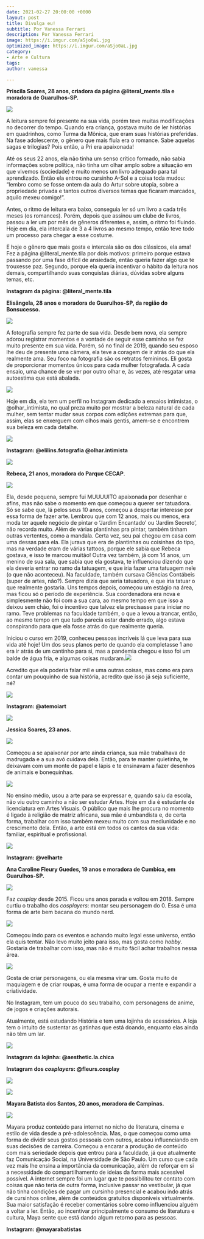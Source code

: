 ```yaml
---
date: 2021-02-27 20:00:00 +0000
layout: post
title: Divulga eu!
subtitle: Por Vanessa Ferrari
description: Por Vanessa Ferrari
image: https://i.imgur.com/aSjo0aL.jpg
optimized_image: https://i.imgur.com/aSjo0aL.jpg
category:
- Arte e Cultura
tags: 
author: vanessa

---
```

**Priscila Soares, 28 anos, criadora da página @literal_mente.tila e moradora de Guarulhos-SP.**

![](https://i.imgur.com/zz7Pju9.png)

A leitura sempre foi presente na sua vida, porém teve muitas modificações no decorrer do tempo. Quando era criança, gostava muito de ler histórias em quadrinhos, como Turma da Mônica, que eram suas histórias preferidas. Na fase adolescente, o gênero que mais fluía era o romance. Sabe aquelas sagas e trilogias? Pois então, a Pri era apaixonada!

Até os seus 22 anos, ela não tinha um senso crítico formado, não sabia informações sobre política, não tinha um olhar amplo sobre a situação em que vivemos (sociedade) e muito menos um livro adequado para tal aprendizado. Então ela entrou no cursinho A-Sol e a coisa toda mudou: “lembro como se fosse ontem da aula do Artur sobre utopia, sobre a propriedade privada e tantos outros diversos temas que ficaram marcados, aquilo mexeu comigo!”.

Antes, o ritmo de leitura era baixo, conseguia ler só um livro a cada três meses (os romances). Porém, depois que assinou um clube de livros, passou a ler um por mês de gêneros diferentes e, assim, o ritmo foi fluindo. Hoje em dia, ela intercala de 3 a 4 livros ao mesmo tempo, então teve todo um processo para chegar a esse costume.

E hoje o gênero que mais gosta e intercala são os dos clássicos, ela ama! Fez a página @literal_mente.tila por dois motivos: primeiro porque estava passando por uma fase difícil de ansiedade, então queria fazer algo que te trouxesse paz. Segundo, porque ela queria incentivar o hábito da leitura nos demais, compartilhando suas conquistas diárias, dúvidas sobre alguns temas, etc.

**Instagram da página: @literal_mente.tila**

**Elisângela, 28 anos e moradora de Guarulhos-SP, da região do Bonsucesso.**

![](https://i.imgur.com/X0kC751.png)

A fotografia sempre fez parte de sua vida. Desde bem nova, ela sempre adorou registrar momentos e a vontade de seguir esse caminho se fez muito presente em sua vida. Porém, só no final de 2019, quando seu esposo lhe deu de presente uma câmera, ela teve a coragem de ir atrás do que ela realmente ama. Seu foco na fotografia são os retratos femininos. Eli gosta de proporcionar momentos únicos para cada mulher fotografada. A cada ensaio, uma chance de se ver por outro olhar e, às vezes, até resgatar uma autoestima que está abalada.

![](https://i.imgur.com/ryzDrhD.jpg)

Hoje em dia, ela tem um perfil no Instagram dedicado a ensaios intimistas, o @olhar_intimista, no qual preza muito por mostrar a beleza natural de cada mulher, sem tentar mudar seus corpos com edições extremas para que, assim, elas se enxerguem com olhos mais gentis, amem-se e encontrem sua beleza em cada detalhe.

![](https://i.imgur.com/z5hBZrU.png)

**Instagram: @elilins.fotografia @olhar.intimista**

![](https://i.imgur.com/FucfQtr.png)

**Rebeca, 21 anos, moradora do Parque CECAP**.

![](https://i.imgur.com/BsNrhGF.jpg)

Ela, desde pequena, sempre fui MUUUUITO apaixonada por desenhar e afins, mas não sabe o momento em que começou a querer ser tatuadora. Só se sabe que, lá pelos seus 10 anos, começou a despertar interesse por essa forma de fazer arte. Lembrou que com 12 anos, mais ou menos, era moda ter aquele negócio de pintar o ‘Jardim Encantado’ ou ‘Jardim Secreto’, não recorda muito. Além de várias plantinhas pra pintar, também tinham outras vertentes, como a mandala. Certa vez, seu pai chegou em casa com uma dessas para ela. Ela jurava que era de plantinhas ou coisinhas do tipo, mas na verdade eram de várias tattoos, porque ele sabia que Rebeca gostava, e isso te marcou muitão! Outra vez também, já com 14 anos, um menino de sua sala, que sabia que ela gostava, te influenciou dizendo que ela deveria entrar no ramo da tatuagem, e que iria fazer uma tatuagem nele (o que não aconteceu). Na faculdade, também cursava Ciências Contábeis (super de artes, não?). Sempre dizia que seria tatuadora, e que iria tatuar o que realmente gostaria. Uns tempos depois, começou um estágio na área, mas ficou só o período de experiência. Sua coordenadora era nova e simplesmente não foi com a sua cara, ao mesmo tempo em que isso a deixou sem chão, foi o incentivo que talvez ela precisasse para iniciar no ramo. Teve problemas na faculdade também, o que a levou a trancar, então, ao mesmo tempo em que tudo parecia estar dando errado, algo estava conspirando para que ela fosse atrás do que realmente queria.

Iniciou o curso em 2019, conheceu pessoas incríveis lá que leva para sua vida até hoje! Um dos seus planos perto de quando ela completasse 1 ano era ir atrás de um cantinho para si, mas a pandemia chegou e isso foi um balde de água fria, e algumas coisas mudaram.![](https://i.imgur.com/kLnM5t2.jpg)

Acredito que ela poderia falar mil e uma outras coisas, mas como era para contar um pouquinho de sua história, acredito que isso já seja suficiente, né?

![](https://i.imgur.com/eKgyQfe.jpg)

**Instagram: @atemoiart**

![](https://i.imgur.com/RZ20DiF.jpg)

**Jessica Soares, 23 anos.**

![](https://i.imgur.com/IrCkk7F.png)

Começou a se apaixonar por arte ainda criança, sua mãe trabalhava de madrugada e a sua avó cuidava dela. Então, para te manter quietinha, te deixavam com um monte de papel e lápis e te ensinavam a fazer desenhos de animais e bonequinhas.

![](https://i.imgur.com/nxIC4pH.jpg)

No ensino médio, usou a arte para se expressar e, quando saiu da escola, não viu outro caminho a não ser estudar Artes. Hoje em dia é estudante de licenciatura em Artes Visuais. O público que mais lhe procura no momento é ligado à religião de matriz africana, sua mãe é umbandista e, de certa forma, trabalhar com isso também mexeu muito com sua mediunidade e no crescimento dela. Então, a arte está em todos os cantos da sua vida: familiar, espiritual e profissional.

![](https://i.imgur.com/dQRoLCJ.jpg)

**Instagram: @velharte**

**Ana Caroline Fleury Guedes, 19 anos e moradora de Cumbica, em Guarulhos-SP.**

![](https://i.imgur.com/MDwaZmr.jpg)

Faz _cosplay_ desde 2015. Ficou uns anos parada e voltou em 2018. Sempre curtiu o trabalho dos _cosplayers_: montar seu personagem do 0. Essa é uma forma de arte bem bacana do mundo nerd.

![](https://i.imgur.com/Jn4gUBI.jpg)

Começou indo para os eventos e achando muito legal esse universo, então ela quis tentar. Não levo muito jeito para isso, mas gosta como _hobby_. Gostaria de trabalhar com isso, mas não é muito fácil achar trabalhos nessa área.

![](https://i.imgur.com/pQOMMDK.jpg)

Gosta de criar personagens, ou ela mesma virar um. Gosta muito de maquiagem e de criar roupas, é uma forma de ocupar a mente e expandir a criatividade.

No Instagram, tem um pouco do seu trabalho, com personagens de anime, de jogos e criações autorais.

Atualmente, está estudando História e tem uma lojinha de acessórios. A loja tem o intuito de sustentar as gatinhas que está doando, enquanto elas ainda não têm um lar.

![](https://i.imgur.com/q3kcwy5.jpg)

**Instagram da lojinha: @aesthetic.la.chica**

**Instagram dos _cosplayers_: @fleurs.cosplay**

![](https://i.imgur.com/vCiiG6x.jpg)

![](https://i.imgur.com/EOj45hH.jpg)

**Mayara Batista dos Santos, 20 anos, moradora de Campinas.**

![](https://i.imgur.com/PufrRVs.png)

Mayara produz conteúdo para internet no nicho de literatura, cinema e estilo de vida desde a pré-adolescência. Mas, o que começou como uma forma de dividir seus gostos pessoais com outros, acabou influenciando em suas decisões de carreira. Começou a encarar a produção de conteúdo com mais seriedade depois que entrou para a faculdade, já que atualmente faz Comunicação Social, na Universidade de São Paulo. Um curso que cada vez mais lhe ensina a importância da comunicação, além de reforçar em si a necessidade do compartilhamento de ideias da forma mais acessível possível. A internet sempre foi um lugar que te possibilitou ter contato com coisas que não teria de outra forma, inclusive passar no vestibular, já que não tinha condições de pagar um cursinho presencial e acabou indo atrás de cursinhos online, além de conteúdos gratuitos disponíveis virtualmente. Sua maior satisfação é receber comentários sobre como influenciou alguém a voltar a ler. Então, ao incentivar principalmente o consumo de literatura e cultura, Maya sente que está dando algum retorno para as pessoas.

**Instagram: @mayarabatistas**